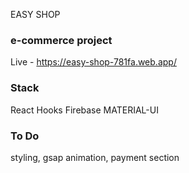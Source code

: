 EASY SHOP

### e-commerce project
Live - https://easy-shop-781fa.web.app/

### Stack

React
Hooks
Firebase
MATERIAL-UI

### To Do 
styling,
gsap animation,
payment section
